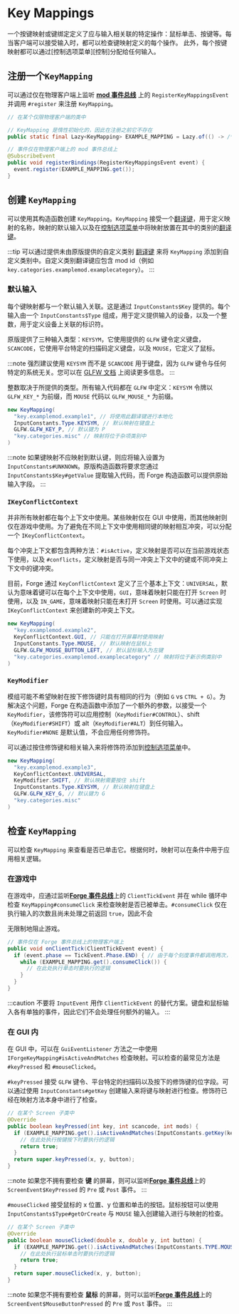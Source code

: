 # Key Mappings

一个按键映射或键绑定定义了应与输入相关联的特定操作：鼠标单击、按键等。每当客户端可以接受输入时，都可以检查键映射定义的每个操作。 此外，每个按键映射都可以通过[控制选项菜单][控制]分配给任何输入。

## 注册一个`KeyMapping`

可以通过仅在物理客户端上监听 [**mod 事件总线**][modbus] 上的 `RegisterKeyMappingsEvent` 并调用 `#register` 来注册 `KeyMapping`。

```java
// 在某个仅限物理客户端的类中

// KeyMapping 是惰性初始化的，因此在注册之前它不存在
public static final Lazy<KeyMapping> EXAMPLE_MAPPING = Lazy.of(() -> /*...*/);

// 事件仅在物理客户端上的 mod 事件总线上
@SubscribeEvent
public void registerBindings(RegisterKeyMappingsEvent event) {
  event.register(EXAMPLE_MAPPING.get());
}
```

## 创建 `KeyMapping`

可以使用其构造函数创建 `KeyMapping`。`KeyMapping` 接受一个[翻译键][tk]，用于定义映射的名称，映射的默认输入以及在[控制选项菜单][controls]中将映射放置在其中的类别的[翻译键][tk]。

:::tip
可以通过提供未由原版提供的自定义类别 [翻译键][tk] 来将 `KeyMapping` 添加到自定义类别中。自定义类别翻译键应包含 mod id（例如 `key.categories.examplemod.examplecategory`）。
:::

### 默认输入

每个键映射都与一个默认输入关联。这是通过 `InputConstants$Key` 提供的。每个输入由一个 `InputConstants$Type` 组成，用于定义提供输入的设备，以及一个整数，用于定义设备上关联的标识符。

原版提供了三种输入类型：`KEYSYM`，它使用提供的 `GLFW` 键令定义键盘，`SCANCODE`，它使用平台特定的扫描码定义键盘，以及 `MOUSE`，它定义了鼠标。

:::note
强烈建议使用 `KEYSYM` 而不是 `SCANCODE` 用于键盘，因为 `GLFW` 键令与任何特定的系统无关。您可以在 [GLFW 文档][keyinput] 上阅读更多信息。
:::

整数取决于所提供的类型。所有输入代码都在 `GLFW` 中定义：`KEYSYM` 令牌以 `GLFW_KEY_*` 为前缀，而 `MOUSE` 代码以 `GLFW_MOUSE_*` 为前缀。

```java
new KeyMapping(
  "key.examplemod.example1", // 将使用此翻译键进行本地化
  InputConstants.Type.KEYSYM, // 默认映射在键盘上
  GLFW.GLFW_KEY_P, // 默认键为 P
  "key.categories.misc" // 映射将位于杂项类别中
)
```

:::note
如果键映射不应映射到默认键，则应将输入设置为 `InputConstants#UNKNOWN`。原版构造函数将要求您通过 `InputConstants$Key#getValue` 提取输入代码，而 Forge 构造函数可以提供原始输入字段。
:::

### `IKeyConflictContext`

并非所有映射都在每个上下文中使用。某些映射仅在 GUI 中使用，而其他映射则仅在游戏中使用。为了避免在不同上下文中使用相同键的映射相互冲突，可以分配一个 `IKeyConflictContext`。

每个冲突上下文都包含两种方法：`#isActive`，定义映射是否可以在当前游戏状态下使用，以及 `#conflicts`，定义映射是否与同一冲突上下文中的键或不同冲突上下文中的键冲突。

目前，Forge 通过 `KeyConflictContext` 定义了三个基本上下文：`UNIVERSAL`，默认为意味着键可以在每个上下文中使用，`GUI`，意味着映射只能在打开 `Screen` 时使用，以及 `IN_GAME`，意味着映射只能在未打开 `Screen` 时使用。可以通过实现 `IKeyConflictContext` 来创建新的冲突上下文。

```java
new KeyMapping(
  "key.examplemod.example2",
  KeyConflictContext.GUI, // 只能在打开屏幕时使用映射
  InputConstants.Type.MOUSE, // 默认映射在鼠标上
  GLFW.GLFW_MOUSE_BUTTON_LEFT, // 默认鼠标输入为左键
  "key.categories.examplemod.examplecategory" // 映射将位于新示例类别中
)
```

### `KeyModifier`

模组可能不希望映射在按下修饰键时具有相同的行为（例如 `G` vs `CTRL + G`）。为解决这个问题，Forge 在构造函数中添加了一个额外的参数，以接受一个 `KeyModifier`，该修饰符可以应用控制（`KeyModifier#CONTROL`）、shift（`KeyModifier#SHIFT`）或 alt（`KeyModifier#ALT`）到任何输入。`KeyModifier#NONE` 是默认值，不会应用任何修饰符。

可以通过按住修饰键和相关输入来将修饰符添加到[控制选项菜单][controls]中。

```java
new KeyMapping(
  "key.examplemod.example3",
  KeyConflictContext.UNIVERSAL,
  KeyModifier.SHIFT, // 默认映射需要按住 shift
  InputConstants.Type.KEYSYM, // 默认映射在键盘上
  GLFW.GLFW_KEY_G, // 默认键为 G
  "key.categories.misc"
)
```

## 检查 `KeyMapping`

可以检查 `KeyMapping` 来查看是否已单击它。根据何时，映射可以在条件中用于应用相关逻辑。

### 在游戏中

在游戏中，应通过监听[**Forge 事件总线**][forgebus]上的 `ClientTickEvent` 并在 while 循环中检查 `KeyMapping#consumeClick` 来检查映射是否已被单击。`#consumeClick` 仅在执行输入的次数且尚未处理之前返回 `true`，因此不会

无限制地阻止游戏。

```java
// 事件仅在 Forge 事件总线上的物理客户端上
public void onClientTick(ClientTickEvent event) {
  if (event.phase == TickEvent.Phase.END) { // 由于每个刻度事件都调用两次，因此只调用一次代码
    while (EXAMPLE_MAPPING.get().consumeClick()) {
      // 在此处执行单击时要执行的逻辑
    }
  }
}
```

:::caution
不要将 `InputEvent` 用作 `ClientTickEvent` 的替代方案。键盘和鼠标输入各有单独的事件，因此它们不会处理任何额外的输入。
:::

### 在 GUI 内

在 GUI 中，可以在 `GuiEventListener` 方法之一中使用 `IForgeKeyMapping#isActiveAndMatches` 检查映射。可以检查的最常见方法是 `#keyPressed` 和 `#mouseClicked`。

`#keyPressed` 接受 `GLFW` 键令、平台特定的扫描码以及按下的修饰键的位字段。可以通过使用 `InputConstants#getKey` 创建输入来将键与映射进行检查。修饰符已经在映射方法本身中进行了检查。

```java
// 在某个 Screen 子类中
@Override
public boolean keyPressed(int key, int scancode, int mods) {
  if (EXAMPLE_MAPPING.get().isActiveAndMatches(InputConstants.getKey(key, scancode))) {
    // 在此处执行按键按下时要执行的逻辑
    return true;
  }
  return super.keyPressed(x, y, button);
} 
```

:::note
如果您不拥有要检查 **键** 的屏幕，则可以监听[**Forge 事件总线**][forgebus]上的 `ScreenEvent$KeyPressed` 的 `Pre` 或 `Post` 事件。
:::

`#mouseClicked` 接受鼠标的 x 位置、y 位置和单击的按钮。鼠标按钮可以使用 `InputConstants$Type#getOrCreate` 与 `MOUSE` 输入创建输入进行与映射的检查。

```java
// 在某个 Screen 子类中
@Override
public boolean mouseClicked(double x, double y, int button) {
  if (EXAMPLE_MAPPING.get().isActiveAndMatches(InputConstants.TYPE.MOUSE.getOrCreate(button))) {
    // 在此处执行鼠标单击时要执行的逻辑
    return true;
  }
  return super.mouseClicked(x, y, button);
} 
```

:::note
如果您不拥有要检查 **鼠标** 的屏幕，则可以监听[**Forge 事件总线**][forgebus]上的 `ScreenEvent$MouseButtonPressed` 的 `Pre` 或 `Post` 事件。
:::

[modbus]: ../concepts/events.md#event-buses
[controls]: https://minecraft.fandom.com/wiki/Controls
[tk]: ../resources/client/i18n.md#components
[keyinput]: https://www.glfw.org/docs/3.3/input_guide.html#input_key
[forgebus]: ../concepts/events.md#registering-an-event-handler
